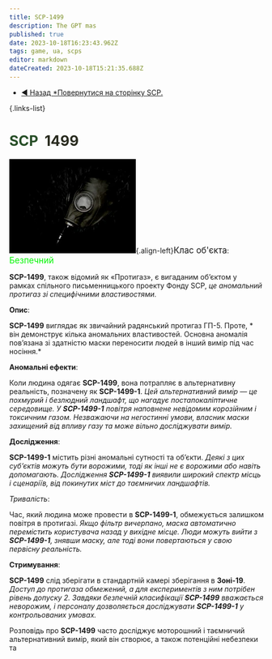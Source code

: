 ```yaml
---
title: SCP-1499
description: The GPT mas
published: true
date: 2023-10-18T16:23:43.962Z
tags: game, ua, scps
editor: markdown
dateCreated: 2023-10-18T15:21:35.688Z
---
```




- [:arrow_backward: Назад *Повернутися на сторінку SCP.](/uk/game/scps#scps)

{.links-list}

# <font color="#284f28">SCP</font><font color="white">-</font><font color="#292b1f">1499</font>

![1499.webp](/images/roles/1499.webp){.align-left}<big>Клас об'єкта</big>: <font color="#04f504"><big>Безпечний</big></font>

**SCP-1499**, також відомий як «Протигаз», є вигаданим об’єктом у рамках спільного письменницького проекту Фонду SCP, *це аномальний протигаз зі специфічними властивостями.*

**Опис**:

**SCP-1499** виглядає як звичайний радянський протигаз ГП-5. Проте, * він демонструє кілька аномальних властивостей. Основна аномалія пов’язана зі здатністю маски переносити людей в інший вимір під час носіння.*

**Аномальні ефекти**:

Коли людина одягає **SCP-1499**, вона потрапляє в альтернативну реальність, позначену як **SCP-1499-1**. *Цей альтернативний вимір — це похмурий і безлюдний ландшафт, що нагадує постапокаліптичне середовище. У **SCP-1499-1** повітря наповнене невідомим корозійним і токсичним газом. Незважаючи на негостинні умови, власник маски захищений від впливу газу та може вільно досліджувати вимір.*

**Дослідження**:

**SCP-1499-1** містить різні аномальні сутності та об’єкти. *Деякі з цих суб’єктів можуть бути ворожими, тоді як інші не є ворожими або навіть допомагають. Дослідження **SCP-1499-1** виявили широкий спектр місць і сценаріїв, від покинутих міст до таємничих ландшафтів.*

*Тривалість*:

Час, який людина може провести в **SCP-1499-1**, обмежується залишком повітря в протигазі. *Якщо фільтр вичерпано, маска автоматично перемістить користувача назад у вихідне місце. Люди можуть вийти з **SCP-1499-1**, знявши маску, але тоді вони повертаються у свою первісну реальність.*

**Стримування**:

**SCP-1499** слід зберігати в стандартній камері зберігання в **Зоні-19**. *Доступ до протигаза обмежений, а для експериментів з ним потрібен рівень допуску 2. Завдяки безпечній класифікації **SCP-1499** вважається неворожим, і персоналу дозволяється досліджувати **SCP-1499-1** у контрольованих умовах.*

Розповідь про **SCP-1499** часто досліджує моторошний і таємничий альтернативний вимір, який він створює, а також потенційні небезпеки та